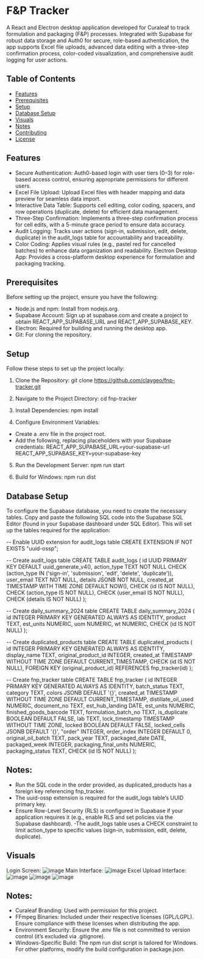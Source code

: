 # F&P Tracker

A React and Electron desktop application developed for Curaleaf to track formulation and packaging (F&P) processes. Integrated with Supabase for robust data storage and Auth0 for secure, role-based authentication, the app supports Excel file uploads, advanced data editing with a three-step confirmation process, color-coded visualization, and comprehensive audit logging for user actions.

## Table of Contents

- [Features](#features)
- [Prerequisites](#prerequisites)
- [Setup](#setup)
- [Database Setup](#database-setup)
- [Visuals](#visuals)
- [Notes](#notes)
- [Contributing](#contributing)
- [License](#license)

## Features

- Secure Authentication: Auth0-based login with user tiers (0–3) for role-based access control, ensuring appropriate permissions for different users.
- Excel File Upload: Upload Excel files with header mapping and data preview for seamless data import.
- Interactive Data Table: Supports cell editing, color coding, spacers, and row operations (duplicate, delete) for efficient data management.
- Three-Step Confirmation: Implements a three-step confirmation process for cell edits, with a 5-minute grace period to ensure data accuracy.
- Audit Logging: Tracks user actions (sign-in, submission, edit, delete, duplicate) in the audit_logs table for accountability and traceability.
- Color Coding: Applies visual rules (e.g., pastel red for cancelled batches) to enhance data organization and readability.
Electron Desktop App: Provides a cross-platform desktop experience for formulation and packaging tracking.

## Prerequisites

Before setting up the project, ensure you have the following:
- Node.js and npm: Install from nodejs.org.
- Supabase Account: Sign up at supabase.com and create a project to obtain REACT_APP_SUPABASE_URL and REACT_APP_SUPABASE_KEY.
- Electron: Required for building and running the desktop app.
- Git: For cloning the repository.

## Setup
Follow these steps to set up the project locally:

1. Clone the Repository: git clone https://github.com/claygeo/fnp-tracker.git

2. Navigate to the Project Directory: cd fnp-tracker

3. Install Dependencies: npm install

4. Configure Environment Variables:
- Create a .env file in the project root.
- Add the following, replacing placeholders with your Supabase credentials: REACT_APP_SUPABASE_URL=your-supabase-url
REACT_APP_SUPABASE_KEY=your-supabase-key

5. Run the Development Server: npm run start

6. Build for Windows: npm run dist

## Database Setup
To configure the Supabase database, you need to create the necessary tables. Copy and paste the following SQL code into the Supabase SQL Editor (found in your Supabase dashboard under SQL Editor). This will set up the tables required for the application:

-- Enable UUID extension for audit_logs table
CREATE EXTENSION IF NOT EXISTS "uuid-ossp";

-- Create audit_logs table
CREATE TABLE audit_logs (
    id UUID PRIMARY KEY DEFAULT uuid_generate_v4(),
    action_type TEXT NOT NULL CHECK (action_type IN ('sign-in', 'submission', 'edit', 'delete', 'duplicate')),
    user_email TEXT NOT NULL,
    details JSONB NOT NULL,
    created_at TIMESTAMP WITH TIME ZONE DEFAULT NOW(),
    CHECK (id IS NOT NULL),
    CHECK (action_type IS NOT NULL),
    CHECK (user_email IS NOT NULL),
    CHECK (details IS NOT NULL)
);

-- Create daily_summary_2024 table
CREATE TABLE daily_summary_2024 (
    id INTEGER PRIMARY KEY GENERATED ALWAYS AS IDENTITY,
    product TEXT,
    est_units NUMERIC,
    uom NUMERIC,
    wt NUMERIC,
    CHECK (id IS NOT NULL)
);

-- Create duplicated_products table
CREATE TABLE duplicated_products (
    id INTEGER PRIMARY KEY GENERATED ALWAYS AS IDENTITY,
    display_name TEXT,
    original_product_id INTEGER,
    created_at TIMESTAMP WITHOUT TIME ZONE DEFAULT CURRENT_TIMESTAMP,
    CHECK (id IS NOT NULL),
    FOREIGN KEY (original_product_id) REFERENCES fnp_tracker(id)
);

-- Create fnp_tracker table
CREATE TABLE fnp_tracker (
    id INTEGER PRIMARY KEY GENERATED ALWAYS AS IDENTITY,
    batch_status TEXT,
    category TEXT,
    colors JSONB DEFAULT '{}',
    created_at TIMESTAMP WITHOUT TIME ZONE DEFAULT CURRENT_TIMESTAMP,
    distillate_oil_used NUMERIC,
    document_no TEXT,
    est_hub_landing DATE,
    est_units NUMERIC,
    finished_goods_barcode TEXT,
    formulation_batch_no TEXT,
    is_duplicate BOOLEAN DEFAULT FALSE,
    lab TEXT,
    lock_timestamp TIMESTAMP WITHOUT TIME ZONE,
    locked BOOLEAN DEFAULT FALSE,
    locked_cells JSONB DEFAULT '{}',
    "order" INTEGER,
    order_index INTEGER DEFAULT 0,
    original_oil_batch TEXT,
    pack_year TEXT,
    packaged_date DATE,
    packaged_week INTEGER,
    packaging_final_units NUMERIC,
    packaging_status TEXT,
    CHECK (id IS NOT NULL)
);

## Notes:

- Run the SQL code in the order provided, as duplicated_products has a foreign key referencing fnp_tracker.
- The uuid-ossp extension is required for the audit_logs table’s UUID primary key.
- Ensure Row-Level Security (RLS) is configured in Supabase if your application requires it (e.g., enable RLS and set policies via the Supabase dashboard).
-The audit_logs table uses a CHECK constraint to limit action_type to specific values (sign-in, submission, edit, delete, duplicate).

## Visuals

Login Screen: ![image](https://github.com/user-attachments/assets/a78a5648-3bd6-488c-8d55-5c7a5f231434)
Main Interface: ![image](https://github.com/user-attachments/assets/40394dc6-da01-4bde-a5a7-179453579304)
Excel Upload Interface: ![image](https://github.com/user-attachments/assets/7074773f-b6f0-4611-b699-8ad18d1b9da7)
![image](https://github.com/user-attachments/assets/bbd471a4-49c2-47be-8f7a-7d2e2d1676c4)
![image](https://github.com/user-attachments/assets/d3bd549f-ad1c-4fc9-b66b-d6a52e5c45fc)

## Notes:

- Curaleaf Branding: Used with permission for this project.
- FFmpeg Binaries: Included under their respective licenses (GPL/LGPL). Ensure compliance with these licenses when distributing the app.
- Environment Security: Ensure the .env file is not committed to version control (it’s excluded via .gitignore).
- Windows-Specific Build: The npm run dist script is tailored for Windows. For other platforms, modify the build configuration in package.json.

